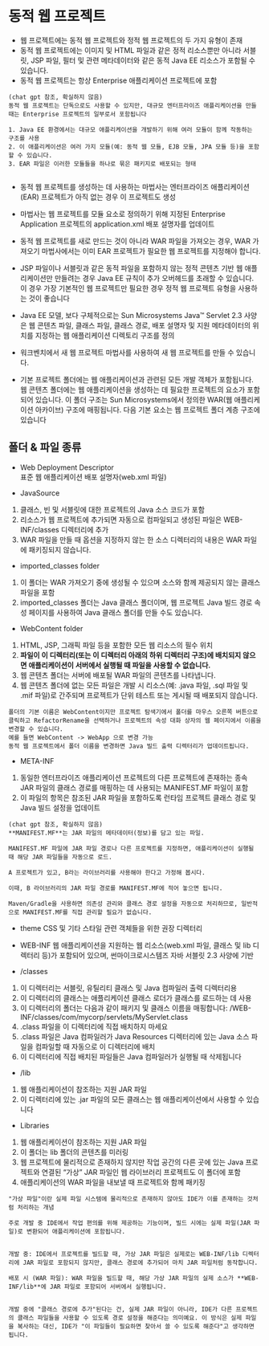 # 동적 웹 프로젝트
- 웹 프로젝트에는 동적 웹 프로젝트와 정적 웹 프로젝트의 두 가지 유형이 존재
-  동적 웹 프로젝트에는 이미지 및 HTML 파일과 같은 정적 리소스뿐만 아니라 서블릿, JSP 파일, 필터 및 관련 메타데이터와 같은 동적 Java EE 리소스가 포함될 수 있습니다.
-  동적 웹 프로젝트는 항상 Enterprise 애플리케이션 프로젝트에 포함
```
(chat gpt 참조, 확실하지 않음)
동적 웹 프로젝트는 단독으로도 사용할 수 있지만, 대규모 엔터프라이즈 애플리케이션을 만들 때는 Enterprise 프로젝트의 일부로서 포함됩니다

1. Java EE 환경에서는 대규모 애플리케이션을 개발하기 위해 여러 모듈이 함께 작동하는 구조를 사용
2. 이 애플리케이션은 여러 가지 모듈(예: 동적 웹 모듈, EJB 모듈, JPA 모듈 등)을 포함할 수 있습니다.
3. EAR 파일은 이러한 모듈들을 하나로 묶은 패키지로 배포되는 형태


```

-  동적 웹 프로젝트를 생성하는 데 사용하는 마법사는 엔터프라이즈 애플리케이션(EAR) 프로젝트가 아직 없는 경우 이 프로젝트도 생성
-  마법사는 웹 프로젝트를 모듈 요소로 정의하기 위해 지정된 Enterprise Application 프로젝트의 application.xml 배포 설명자를 업데이트
-  동적 웹 프로젝트를 새로 만드는 것이 아니라 WAR 파일을 가져오는 경우, WAR 가져오기 마법사에서는 이미 EAR 프로젝트가 필요한 웹 프로젝트를 지정해야 합니다.
-  JSP 파일이나 서블릿과 같은 동적 파일을 포함하지 않는 정적 콘텐츠 기반 웹 애플리케이션만 만들려는 경우 Java EE 규칙이 추가 오버헤드를 초래할 수 있습니다. 이 경우 가장 기본적인 웹 프로젝트만 필요한 경우 정적 웹 프로젝트 유형을 사용하는 것이 좋습니다

- Java EE 모델, 보다 구체적으로는 Sun Microsystems Java™ Servlet 2.3 사양은 웹 콘텐츠 파일, 클래스 파일, 클래스 경로, 배포 설명자 및 지원 메타데이터의 위치를 지정하는 웹 애플리케이션 디렉토리 구조를 정의
-  워크벤치에서 새 웹 프로젝트 마법사를 사용하여 새 웹 프로젝트를 만들 수 있습니다.
-  기본 프로젝트 폴더에는 웹 애플리케이션과 관련된 모든 개발 객체가 포함됩니다. 웹 콘텐츠 폴더에는 웹 애플리케이션을 생성하는 데 필요한 프로젝트의 요소가 포함되어 있습니다. 이 폴더 구조는 Sun Microsystems에서 정의한 WAR(웹 애플리케이션 아카이브) 구조에 매핑됩니다. 다음 기본 요소는 웹 프로젝트 폴더 계층 구조에 있습니다



## 폴더 & 파일 종류 
- Web Deployment Descriptor  
표준 웹 애플리케이션 배포 설명자(web.xml 파일)

- JavaSource  
1. 클래스, 빈 및 서블릿에 대한 프로젝트의 Java 소스 코드가 포함  
2. 리소스가 웹 프로젝트에 추가되면 자동으로 컴파일되고 생성된 파일은 WEB-INF/classes 디렉터리에 추가  
3.  WAR 파일을 만들 때 옵션을 지정하지 않는 한 소스 디렉터리의 내용은 WAR 파일에 패키징되지 않습니다.

- imported_classes folder
1. 이 폴더는 WAR 가져오기 중에 생성될 수 있으며 소스와 함께 제공되지 않는 클래스 파일을 포함
2.  imported_classes 폴더는 Java 클래스 폴더이며, 웹 프로젝트 Java 빌드 경로 속성 페이지를 사용하여 Java 클래스 폴더를 만들 수도 있습니다.

-  WebContent folder
1. HTML, JSP, 그래픽 파일 등을 포함한 모든 웹 리소스의 필수 위치
2. **파일이 이 디렉터리(또는 이 디렉터리 아래의 하위 디렉터리 구조)에 배치되지 않으면 애플리케이션이 서버에서 실행될 때 파일을 사용할 수 없습니다.**
3. 웹 콘텐츠 폴더는 서버에 배포될 WAR 파일의 콘텐츠를 나타냅니다.
4. 웹 콘텐츠 폴더에 없는 모든 파일은 개발 시 리소스(예: .java 파일, .sql 파일 및 .mif 파일)로 간주되며 프로젝트가 단위 테스트 또는 게시될 때 배포되지 않습니다.
``` 
폴더의 기본 이름은 WebContent이지만 프로젝트 탐색기에서 폴더를 마우스 오른쪽 버튼으로 클릭하고 RefactorRename을 선택하거나 프로젝트의 속성 대화 상자의 웹 페이지에서 이름을 변경할 수 있습니다. 
예를 들면 WebContent -> WebApp 으로 변경 가능 
동적 웹 프로젝트에서 폴더 이름을 변경하면 Java 빌드 출력 디렉터리가 업데이트됩니다.

```
- META-INF
1. 동일한 엔터프라이즈 애플리케이션 프로젝트의 다른 프로젝트에 존재하는 종속 JAR 파일의 클래스 경로를 매핑하는 데 사용되는 MANIFEST.MF 파일이 포함
2. 이 파일의 항목은 참조된 JAR 파일을 포함하도록 런타임 프로젝트 클래스 경로 및 Java 빌드 설정을 업데이트
```
(chat gpt 참조, 확실하지 않음)
**MANIFEST.MF**는 JAR 파일의 메타데이터(정보)를 담고 있는 파일.

MANIFEST.MF 파일에 JAR 파일 경로나 다른 프로젝트를 지정하면, 애플리케이션이 실행될 때 해당 JAR 파일들을 자동으로 로드.

A 프로젝트가 있고, B라는 라이브러리를 사용해야 한다고 가정해 봅시다.

이때, B 라이브러리의 JAR 파일 경로를 MANIFEST.MF에 적어 놓으면 됩니다.

Maven/Gradle을 사용하면 의존성 관리와 클래스 경로 설정을 자동으로 처리하므로, 일반적으로 MANIFEST.MF를 직접 관리할 필요가 없습니다.
```


- theme
CSS 및 기타 스타일 관련 객체들을 위한 권장 디렉터리

- WEB-INF
 웹 애플리케이션을 지원하는 웹 리소스(web.xml 파일, 클래스 및 lib 디렉터리 등)가 포함되어 있으며, 썬마이크로시스템즈 자바 서블릿 2.3 사양에 기반

- /classes
1. 이 디렉터리는 서블릿, 유틸리티 클래스 및 Java 컴파일러 출력 디렉터리용
2. 이 디렉터리의 클래스는 애플리케이션 클래스 로더가 클래스를 로드하는 데 사용
3. 이 디렉터리의 폴더는 다음과 같이 패키지 및 클래스 이름을 매핑합니다: /WEB-INF/classes/com/mycorp/servlets/MyServlet.class
4. .class 파일을 이 디렉터리에 직접 배치하지 마세요
5. .class 파일은 Java 컴파일러가 Java Resources 디렉터리에 있는 Java 소스 파일을 컴파일할 때 자동으로 이 디렉터리에 배치
6. 이 디렉터리에 직접 배치된 파일들은 Java 컴파일러가 실행될 때 삭제됩니다

- /lib
1. 웹 애플리케이션이 참조하는 지원 JAR 파일
2. 이 디렉터리에 있는 .jar 파일의 모든 클래스는 웹 애플리케이션에서 사용할 수 있습니다

- Libraries
1. 웹 애플리케이션이 참조하는 지원 JAR 파일
2. 이 폴더는 lib 폴더의 콘텐츠를 미러링
3. 웹 프로젝트에 물리적으로 존재하지 않지만 작업 공간의 다른 곳에 있는 Java 프로젝트와 연결된 “가상” JAR 파일인 웹 라이브러리 프로젝트도 이 폴더에 포함
4. 애플리케이션의 WAR 파일을 내보낼 때 프로젝트와 함께 패키징
```
"가상 파일"이란 실제 파일 시스템에 물리적으로 존재하지 않아도 IDE가 이를 존재하는 것처럼 처리하는 개념

주로 개발 중 IDE에서 작업 편의를 위해 제공하는 기능이며, 빌드 시에는 실제 파일(JAR 파일)로 변환되어 애플리케이션에 포함됩니다.


개발 중: IDE에서 프로젝트를 빌드할 때, 가상 JAR 파일은 실제로는 WEB-INF/lib 디렉터리에 JAR 파일로 포함되지 않지만, 클래스 경로에 추가되어 마치 JAR 파일처럼 동작합니다.

배포 시 (WAR 파일): WAR 파일을 빌드할 때, 해당 가상 JAR 파일의 실제 소스가 **WEB-INF/lib**에 JAR 파일로 포함되어 서버에서 실행됩니다.


개발 중에 "클래스 경로에 추가"된다는 건, 실제 JAR 파일이 아니라, IDE가 다른 프로젝트의 클래스 파일들을 사용할 수 있도록 경로 설정을 해준다는 의미예요. 이 방식은 실제 파일을 복사하는 대신, IDE가 "이 파일들이 필요하면 찾아서 쓸 수 있도록 해준다"고 생각하면 됩니다.

```
